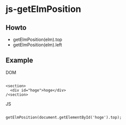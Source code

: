 js-getElmPosition
=================

Howto
-------------
* getElmPosition(elm).top
* getElmPosition(elm).left

Example
-------------
DOM
<pre><code>
&lt;section&gt;
  &lt;div id="hoge"&gt;hoge&lt;/div&gt;
/&lt;section&gt;
</code></pre>

JS
<pre><code>
getElmPosition(document.getElementById('hoge').top);
</code></pre>
